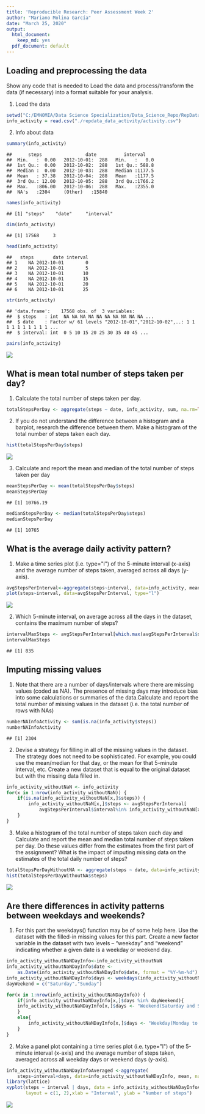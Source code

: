 ```yaml
---
title: 'Reproducible Research: Peer Assessment Week 2'
author: "Mariano Molina García"
date: "March 25, 2020"
output:
  html_document:
    keep_md: yes
  pdf_document: default
---
```



## Loading and preprocessing the data
Show any code that is needed to Load the data and process/transform the data (if necessary) into a format suitable for your analysis.

1. Load the data


```r
setwd("C:/EMNOMIA/Data Science Specialization/Data_Science_Repo/RepData_PeerAssessment1")
info_activity = read.csv("./repdata_data_activity/activity.csv")
```

2. Info about data


```r
summary(info_activity)
```

```
##      steps                date          interval     
##  Min.   :  0.00   2012-10-01:  288   Min.   :   0.0  
##  1st Qu.:  0.00   2012-10-02:  288   1st Qu.: 588.8  
##  Median :  0.00   2012-10-03:  288   Median :1177.5  
##  Mean   : 37.38   2012-10-04:  288   Mean   :1177.5  
##  3rd Qu.: 12.00   2012-10-05:  288   3rd Qu.:1766.2  
##  Max.   :806.00   2012-10-06:  288   Max.   :2355.0  
##  NA's   :2304     (Other)   :15840
```

```r
names(info_activity)
```

```
## [1] "steps"    "date"     "interval"
```

```r
dim(info_activity)
```

```
## [1] 17568     3
```

```r
head(info_activity)
```

```
##   steps       date interval
## 1    NA 2012-10-01        0
## 2    NA 2012-10-01        5
## 3    NA 2012-10-01       10
## 4    NA 2012-10-01       15
## 5    NA 2012-10-01       20
## 6    NA 2012-10-01       25
```

```r
str(info_activity)
```

```
## 'data.frame':	17568 obs. of  3 variables:
##  $ steps   : int  NA NA NA NA NA NA NA NA NA NA ...
##  $ date    : Factor w/ 61 levels "2012-10-01","2012-10-02",..: 1 1 1 1 1 1 1 1 1 1 ...
##  $ interval: int  0 5 10 15 20 25 30 35 40 45 ...
```

```r
pairs(info_activity)
```

![](Reproducible_Research_Assignment_W2_files/figure-html/unnamed-chunk-2-1.png)<!-- -->



## What is mean total number of steps taken per day?

1.  Calculate the total number of steps taken per day. 


```r
totalStepsPerDay <- aggregate(steps ~ date, info_activity, sum, na.rm=TRUE)
```

2. If you do not understand the difference between a histogram and a barplot, research the difference between them. Make a histogram of the total number of steps taken each day.


```r
hist(totalStepsPerDay$steps)
```

![](Reproducible_Research_Assignment_W2_files/figure-html/unnamed-chunk-4-1.png)<!-- -->

3. Calculate and report the mean and median of the total number of steps taken per day


```r
meanStepsPerDay <- mean(totalStepsPerDay$steps)
meanStepsPerDay
```

```
## [1] 10766.19
```

```r
medianStepsPerDay <- median(totalStepsPerDay$steps)
medianStepsPerDay
```

```
## [1] 10765
```

## What is the average daily activity pattern?
1. Make a time series plot (i.e. type="l") of the 5-minute interval (x-axis) and the average number of steps taken, averaged across all days (y-axis). 

```r
avgStepsPerInterval<-aggregate(steps~interval, data=info_activity, mean, na.rm=TRUE)
plot(steps~interval, data=avgStepsPerInterval, type="l")
```

![](Reproducible_Research_Assignment_W2_files/figure-html/unnamed-chunk-7-1.png)<!-- -->


2. Which 5-minute interval, on average across all the days in the dataset, contains the maximum number of steps?

```r
intervalMaxSteps <- avgStepsPerInterval[which.max(avgStepsPerInterval$steps),]$interval
intervalMaxSteps
```

```
## [1] 835
```

## Imputing missing values

1. Note that there are a number of days/intervals where there are missing values (coded as NA). The presence of missing days may introduce bias into some calculations or summaries of the data.Calculate and report the total number of missing values in the dataset (i.e. the total number of rows with NAs)

```r
numberNAInfoActivity <- sum(is.na(info_activity$steps))
numberNAInfoActivity 
```

```
## [1] 2304
```

2. Devise a strategy for filling in all of the missing values in the dataset. The strategy does not need to be sophisticated. For example, you could use the mean/median for that day, or the mean for that 5-minute interval, etc. Create a new dataset that is equal to the original dataset but with the missing data filled in.


```r
info_activity_withoutNaN <- info_activity
for(x in 1:nrow(info_activity_withoutNaN)) {
    if(is.na(info_activity_withoutNaN[x,]$steps)) {
        info_activity_withoutNaN[x,]$steps <- avgStepsPerInterval[
            avgStepsPerInterval$interval%in% info_activity_withoutNaN[x,]$interval,]$steps
    }
}
```

3. Make a histogram of the total number of steps taken each day and Calculate and report the mean and median total number of steps taken per day. Do these values differ from the estimates from the first part of the assignment? What is the impact of imputing missing data on the estimates of the total daily number of steps?


```r
totalStepsPerDayWithoutNA <- aggregate(steps ~ date, data=info_activity_withoutNaN, sum)
hist(totalStepsPerDayWithoutNA$steps)
```

![](Reproducible_Research_Assignment_W2_files/figure-html/unnamed-chunk-11-1.png)<!-- -->

## Are there differences in activity patterns between weekdays and weekends?
1. For this part the weekdays() function may be of some help here. Use the dataset with the filled-in missing values for this part.
Create a new factor variable in the dataset with two levels – “weekday” and “weekend” indicating whether a given date is a weekday or weekend day.


```r
info_activity_withoutNaNDayInfo<-info_activity_withoutNaN
info_activity_withoutNaNDayInfo$date <- 
    as.Date(info_activity_withoutNaNDayInfo$date, format = "%Y-%m-%d")
info_activity_withoutNaNDayInfo$days <- weekdays(info_activity_withoutNaNDayInfo$date)
dayWeekend = c("Saturday","Sunday")

for(x in 1:nrow(info_activity_withoutNaNDayInfo)) {
    if(info_activity_withoutNaNDayInfo[x,]$days %in% dayWeekend){
    info_activity_withoutNaNDayInfo[x,]$days <- "Weekend(Saturday and Sunday)"
    }
    else{
        info_activity_withoutNaNDayInfo[x,]$days <- "Weekday(Monday to Friday)"
    }
}
```

2. Make a panel plot containing a time series plot (i.e. type="l") of the 5-minute interval (x-axis) and the average number of steps taken, averaged across all weekday days or weekend days (y-axis).

```r
info_activity_withoutNaNDayInfoAveraged <-aggregate(
    steps~interval+days, data=info_activity_withoutNaNDayInfo, mean, na.rm=TRUE)
library(lattice)
xyplot(steps ~ interval | days, data = info_activity_withoutNaNDayInfoAveraged, type = "l",
       layout = c(1, 2),xlab = "Interval", ylab = "Number of steps")
```

![](Reproducible_Research_Assignment_W2_files/figure-html/unnamed-chunk-13-1.png)<!-- -->
